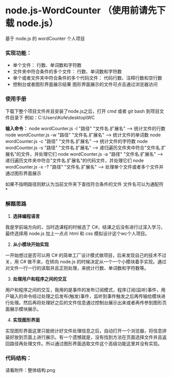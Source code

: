 # node.js-WordCounter （使用前请先下载 node.js）

基于 node.js 的 wordCounter 个人项目

### 实现功能：

- 单个文件：
	行数、单词数和字符数
- 文件夹中符合条件的多个文件：
	行数、单词数和字符数
- 单个或者文件夹中符合条件的多个代码文件：
	代码行数、注释行数和空行数
- 控制台或者图形界面展示结果
	图形界面展示的文件可点击通过浏览器访问
  
### 使用手册
下载下整个项目文件并且安装了node.js之后，打开 cmd 或者 git bash 到项目文件目录下
例如：C:\Users\Kofe\desktop\WC

**输入命令：**
node wordCounter.js -l "路径" "文件名.扩展名"    -->    统计文件的行数
node wordCounter.js -w "路径" "文件名.扩展名"    -->    统计文件的单词数
node wordCounter.js -c "路径" "文件名.扩展名"    -->    统计文件的字符数
node wordCounter.js -s "路径" "文件名.扩展名"    -->    递归遍历文件夹中符合"文件名.扩展名"的文件，并处理它们
node wordCounter.js -a "路径" "文件名.扩展名"    -->    递归遍历文件夹中符合"文件名.扩展名"的代码文件，并处理它们
node wordCounter.js -x -? "路径" "文件名.扩展名" -->    处理单个文件或者多个文件并通过图形界面展示

如果不指明路径则默认为当前文件夹下查找符合条件的文件
文件名可以为通配符 *

### 解题思路
1. **选择编程语言**

我是学前端方向的，当时选课程的时候选了 C#，结课之后没有进行过深入学习，最终选择用 node.js 加上一点点 html 和 css 模拟设计这个wc个人项目。

2. **从小模块开始实现**

一开始想过是否可以用 C# 的简单工厂设计模式做项目，后来发现自己的技术不过关，用 C# 做不来，在转向 node.js 的时候决定从一个一个小模块着手实现。通过对文件一行一行的读取并且正则处理，来统计行数、单词数和字符数等。

3. **处理用户和程序之间的交互**

用户和程序之间的交互，我用的是事件的发布订阅模式，程序订阅(监听)事件，用户输入的命令经过处理之后发布(触发)事件，监听到事件触发之后再传输给模块进行处理。然后再将处理好之后的文件信息通过控制台展示出来或者再传参到图形页面展示模块展示。

4. **实现图形界面**

实现图形界面这里只能统计好文件处理信息之后，自动打开一个浏览器，将信息拼装好放到页面上进行展示。有一个遗憾就是，没有找到方法在页面选择文件并且返回路径再处理文件。所以通过图形界面选取文件这个高级功能这里并没有实现。

### 代码结构：

请看附件：整体结构.png
